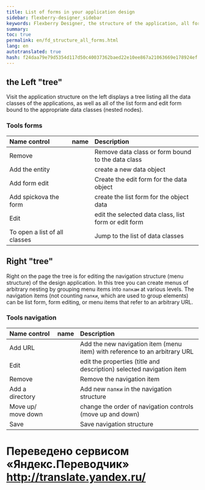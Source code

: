 ```yaml
--- 
title: List of forms in your application design 
sidebar: flexberry-designer_sidebar 
keywords: Flexberry Designer, the structure of the application, all forms 
summary: 
toc: true 
permalink: en/fd_structure_all_forms.html 
lang: en 
autotranslated: true 
hash: f24daa79e79d5354d117d50c40037362baed22e10ee867a21063669e178924ef 
--- 
```


## the Left "tree" 

Visit the application structure on the left displays a tree listing all the data classes of the applications, as well as all of the list form and edit form bound to the appropriate data classes (nested nodes). 

### Tools forms 

Name control | name | Description 
:------------|:------------| :------------ 
Remove | | Remove data class or form bound to the data class 
Add the entity | | create a new data object 
Add form edit | | Create the edit form for the data object 
Add spickova the form | | create the list form for the object data 
Edit | | edit the selected data class, list form or edit form 
To open a list of all classes | | Jump to the list of data classes 

## Right "tree" 

Right on the page the tree is for editing the navigation structure (menu structure) of the design application. In this tree you can create menus of arbitrary nesting by grouping menu items into `папкам` at various levels. The navigation items (not counting `папки`, which are used to group elements) can be list form, form editing, or menu items that refer to an arbitrary URL. 

### Tools navigation 

Name control | name | Description 
:------------|:------------| :------------ 
Add URL || Add the new navigation item (menu item) with reference to an arbitrary URL 
Edit || edit the properties (title and description) selected navigation item 
Remove || Remove the navigation item 
Add a directory || Add new `папки` in the navigation structure 
Move up/ move down || change the order of navigation controls (move up and down) 
Save || Save navigation structure 



 # Переведено сервисом «Яндекс.Переводчик» http://translate.yandex.ru/
